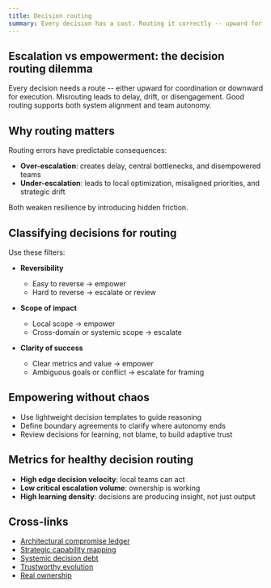 ```yaml
---
title: Decision routing
summary: Every decision has a cost. Routing it correctly -- upward for alignment, downward for speed -- is essential to system resilience.
---
```


## Escalation vs empowerment: the decision routing dilemma

Every decision needs a route -- either upward for coordination or downward for execution. Misrouting leads to delay, drift, or disengagement. Good routing supports both system alignment and team autonomy.

## Why routing matters

Routing errors have predictable consequences:

- **Over-escalation**: creates delay, central bottlenecks, and disempowered teams  
- **Under-escalation**: leads to local optimization, misaligned priorities, and strategic drift

Both weaken resilience by introducing hidden friction.

## Classifying decisions for routing

Use these filters:

- **Reversibility**  
  - Easy to reverse → empower  
  - Hard to reverse → escalate or review

- **Scope of impact**  
  - Local scope → empower  
  - Cross-domain or systemic scope → escalate

- **Clarity of success**  
  - Clear metrics and value → empower  
  - Ambiguous goals or conflict → escalate for framing

## Empowering without chaos

- Use lightweight decision templates to guide reasoning  
- Define boundary agreements to clarify where autonomy ends  
- Review decisions for learning, not blame, to build adaptive trust

## Metrics for healthy decision routing

- **High edge decision velocity**: local teams can act  
- **Low critical escalation volume**: ownership is working  
- **High learning density**: decisions are producing insight, not just output

## Cross-links

- [Architectural compromise ledger](../notes/Architectural%20Compromise%20Ledger.md)  
- [Strategic capability mapping](../notes/Engineering%20capability%20maps.%20Structure%2C%20maturity%2C%20and%20risk.md)  
- [Systemic decision debt](../notes/Reasoning%20debt%20-%20the%20invisible%20risk%20behind%20system%20fragility.md)  
- [Trustworthy evolution](../systems-under-drift/Trustworthy%20evolution.md)  
- [Real ownership](../systems-under-drift/Real%20ownership.md)
